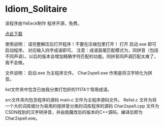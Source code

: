 # Idiom_Solitaire
该程序由YeEeck制作
程序开源，免费。

[点此下载](/成语接龙辅助_By_YeEeck.7z)

使用说明：
请完整解压后打开程序！不要在压缩包里打开！
打开 启动.exe 即可启动程序。
对应输入四字成语即可。
注意：成语首尾匹配模式为，同拼音（包括不同声调）。以后的版本会增加精确字符匹配的功能。同拼音同声调匹配太难了，我不会做。

文件说明：
启动.exe 为主程序文件。
Char2spell.exe 作用是将汉字转化为拼音。

list文件夹中包含已由我分类打包好的11174个常用成语。

src文件夹内包含程序的源码
main.c 文件为主程序源码文件。
Relist.c 文件为将一个大的词库细分为易用的按拼音分类的词库程序的源码
Char2spell.cpp 文件为CSDN找到的汉字转拼音，并由我魔改后的版本的C++源码，编译后即为 Char2spell.exe。
